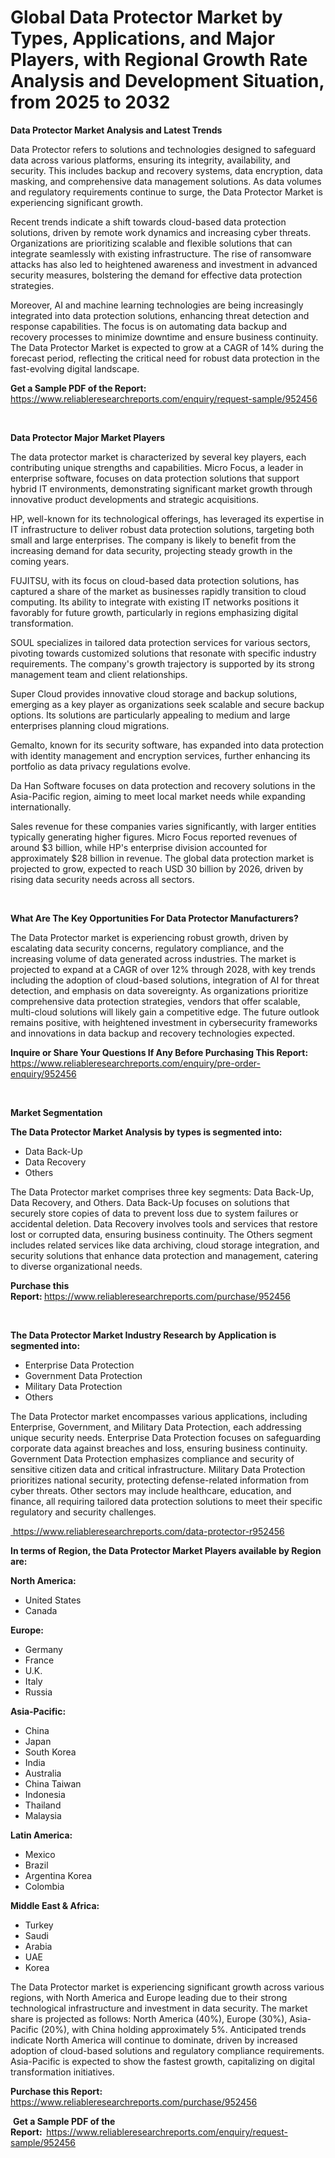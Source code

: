 <p><h1>Global Data Protector Market by Types, Applications, and Major Players, with Regional Growth Rate Analysis and Development Situation, from 2025 to 2032</h1></p><p><strong>Data Protector Market Analysis and Latest Trends</strong></p>
<p><p>Data Protector refers to solutions and technologies designed to safeguard data across various platforms, ensuring its integrity, availability, and security. This includes backup and recovery systems, data encryption, data masking, and comprehensive data management solutions. As data volumes and regulatory requirements continue to surge, the Data Protector Market is experiencing significant growth.</p><p>Recent trends indicate a shift towards cloud-based data protection solutions, driven by remote work dynamics and increasing cyber threats. Organizations are prioritizing scalable and flexible solutions that can integrate seamlessly with existing infrastructure. The rise of ransomware attacks has also led to heightened awareness and investment in advanced security measures, bolstering the demand for effective data protection strategies.</p><p>Moreover, AI and machine learning technologies are being increasingly integrated into data protection solutions, enhancing threat detection and response capabilities. The focus is on automating data backup and recovery processes to minimize downtime and ensure business continuity. The Data Protector Market is expected to grow at a CAGR of 14% during the forecast period, reflecting the critical need for robust data protection in the fast-evolving digital landscape.</p></p>
<p><strong>Get a Sample PDF of the Report:&nbsp;</strong> <a href="https://www.reliableresearchreports.com/enquiry/request-sample/952456?utm_campaign=2286&utm_medium=2&utm_source=Github&utm_content=ia&utm_term=17042025&utm_id=data-protector">https://www.reliableresearchreports.com/enquiry/request-sample/952456</a></p>
<p>&nbsp;</p>
<p><strong>Data Protector Major Market Players</strong></p>
<p><p>The data protector market is characterized by several key players, each contributing unique strengths and capabilities. Micro Focus, a leader in enterprise software, focuses on data protection solutions that support hybrid IT environments, demonstrating significant market growth through innovative product developments and strategic acquisitions. </p><p>HP, well-known for its technological offerings, has leveraged its expertise in IT infrastructure to deliver robust data protection solutions, targeting both small and large enterprises. The company is likely to benefit from the increasing demand for data security, projecting steady growth in the coming years. </p><p>FUJITSU, with its focus on cloud-based data protection solutions, has captured a share of the market as businesses rapidly transition to cloud computing. Its ability to integrate with existing IT networks positions it favorably for future growth, particularly in regions emphasizing digital transformation. </p><p>SOUL specializes in tailored data protection services for various sectors, pivoting towards customized solutions that resonate with specific industry requirements. The company's growth trajectory is supported by its strong management team and client relationships. </p><p>Super Cloud provides innovative cloud storage and backup solutions, emerging as a key player as organizations seek scalable and secure backup options. Its solutions are particularly appealing to medium and large enterprises planning cloud migrations.</p><p>Gemalto, known for its security software, has expanded into data protection with identity management and encryption services, further enhancing its portfolio as data privacy regulations evolve.</p><p>Da Han Software focuses on data protection and recovery solutions in the Asia-Pacific region, aiming to meet local market needs while expanding internationally.</p><p>Sales revenue for these companies varies significantly, with larger entities typically generating higher figures. Micro Focus reported revenues of around $3 billion, while HP's enterprise division accounted for approximately $28 billion in revenue. The global data protection market is projected to grow, expected to reach USD 30 billion by 2026, driven by rising data security needs across all sectors.</p></p>
<p>&nbsp;</p>
<p><strong>What Are The Key Opportunities For Data Protector Manufacturers?</strong></p>
<p><p>The Data Protector market is experiencing robust growth, driven by escalating data security concerns, regulatory compliance, and the increasing volume of data generated across industries. The market is projected to expand at a CAGR of over 12% through 2028, with key trends including the adoption of cloud-based solutions, integration of AI for threat detection, and emphasis on data sovereignty. As organizations prioritize comprehensive data protection strategies, vendors that offer scalable, multi-cloud solutions will likely gain a competitive edge. The future outlook remains positive, with heightened investment in cybersecurity frameworks and innovations in data backup and recovery technologies expected.</p></p>
<p><strong>Inquire or Share Your Questions If Any Before Purchasing This Report:</strong> <a href="https://www.reliableresearchreports.com/enquiry/pre-order-enquiry/952456?utm_campaign=2286&utm_medium=2&utm_source=Github&utm_content=ia&utm_term=17042025&utm_id=data-protector">https://www.reliableresearchreports.com/enquiry/pre-order-enquiry/952456</a></p>
<p>&nbsp;</p>
<p><strong>Market Segmentation</strong></p>
<p><strong>The Data Protector Market Analysis by types is segmented into:</strong></p>
<p><ul><li>Data Back-Up</li><li>Data Recovery</li><li>Others</li></ul></p>
<p><p>The Data Protector market comprises three key segments: Data Back-Up, Data Recovery, and Others. Data Back-Up focuses on solutions that securely store copies of data to prevent loss due to system failures or accidental deletion. Data Recovery involves tools and services that restore lost or corrupted data, ensuring business continuity. The Others segment includes related services like data archiving, cloud storage integration, and security solutions that enhance data protection and management, catering to diverse organizational needs.</p></p>
<p><strong>Purchase this Report:&nbsp;</strong><a href="https://www.reliableresearchreports.com/purchase/952456?utm_campaign=2286&utm_medium=2&utm_source=Github&utm_content=ia&utm_term=17042025&utm_id=data-protector">https://www.reliableresearchreports.com/purchase/952456</a></p>
<p>&nbsp;</p>
<p><strong>The Data Protector Market Industry Research by Application is segmented into:</strong></p>
<p><ul><li>Enterprise Data Protection</li><li>Government Data Protection</li><li>Military Data Protection</li><li>Others</li></ul></p>
<p><p>The Data Protector market encompasses various applications, including Enterprise, Government, and Military Data Protection, each addressing unique security needs. Enterprise Data Protection focuses on safeguarding corporate data against breaches and loss, ensuring business continuity. Government Data Protection emphasizes compliance and security of sensitive citizen data and critical infrastructure. Military Data Protection prioritizes national security, protecting defense-related information from cyber threats. Other sectors may include healthcare, education, and finance, all requiring tailored data protection solutions to meet their specific regulatory and security challenges.</p></p>
<p><a href="https://www.reliableresearchreports.com/data-protector-r952456?utm_campaign=2286&utm_medium=2&utm_source=Github&utm_content=ia&utm_term=17042025&utm_id=data-protector">&nbsp;https://www.reliableresearchreports.com/data-protector-r952456</a></p>
<p><strong>In terms of Region, the Data Protector Market Players available by Region are:</strong></p>
<p>
    <p> <strong> North America: </strong>
        <ul>
            <li>United States</li>
            <li>Canada</li>
        </ul>
        </p> 
    <p> <strong> Europe: </strong>
        <ul>
            <li>Germany</li>
            <li>France</li>
            <li>U.K.</li>
            <li>Italy</li>
            <li>Russia</li>
        </ul>
        </p> 
    <p> <strong> Asia-Pacific: </strong>
        <ul>
            <li>China</li>
            <li>Japan</li>
            <li>South Korea</li>
            <li>India</li>
            <li>Australia</li>
            <li>China Taiwan</li>
            <li>Indonesia</li>
            <li>Thailand</li>
            <li>Malaysia</li>
        </ul>
        </p> 
    <p> <strong> Latin America: </strong>
        <ul>
            <li>Mexico</li>
            <li>Brazil</li>
            <li>Argentina Korea</li>
            <li>Colombia</li>
        </ul>
        </p> 
    <p> <strong> Middle East & Africa: </strong>
        <ul>
            <li>Turkey</li>
            <li>Saudi</li>
            <li>Arabia</li>
            <li>UAE</li>
            <li>Korea</li>
        </ul>
    </p>
    </p>
<p><p>The Data Protector market is experiencing significant growth across various regions, with North America and Europe leading due to their strong technological infrastructure and investment in data security. The market share is projected as follows: North America (40%), Europe (30%), Asia-Pacific (20%), with China holding approximately 5%. Anticipated trends indicate North America will continue to dominate, driven by increased adoption of cloud-based solutions and regulatory compliance requirements. Asia-Pacific is expected to show the fastest growth, capitalizing on digital transformation initiatives.</p></p>
<p><strong>Purchase this Report: </strong><a href="https://www.reliableresearchreports.com/purchase/952456?utm_campaign=2286&utm_medium=2&utm_source=Github&utm_content=ia&utm_term=17042025&utm_id=data-protector">https://www.reliableresearchreports.com/purchase/952456</a></p>
<p>&nbsp;<strong>Get a Sample PDF of the Report:&nbsp;&nbsp;</strong><a href="https://www.reliableresearchreports.com/enquiry/request-sample/952456?utm_campaign=2286&utm_medium=2&utm_source=Github&utm_content=ia&utm_term=17042025&utm_id=data-protector">https://www.reliableresearchreports.com/enquiry/request-sample/952456</a></p>
<p><strong></strong></p>
<p><p></p><p></p><p></p></p>